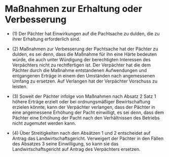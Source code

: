 # Maßnahmen zur Erhaltung oder Verbesserung

- (1) Der Pächter hat Einwirkungen auf die Pachtsache zu dulden, die zu ihrer Erhaltung erforderlich sind.

- (2) Maßnahmen zur Verbesserung der Pachtsache hat der Pächter zu dulden, es sei denn, dass die Maßnahme für ihn eine Härte bedeuten würde, die auch unter Würdigung der berechtigten Interessen des Verpächters nicht zu rechtfertigen ist. Der Verpächter hat die dem Pächter durch die Maßnahme entstandenen Aufwendungen und entgangenen Erträge in einem den Umständen nach angemessenen Umfang zu ersetzen. Auf Verlangen hat der Verpächter Vorschuss zu leisten.

- (3) Soweit der Pächter infolge von Maßnahmen nach Absatz 2 Satz 1 höhere Erträge erzielt oder bei ordnungsmäßiger Bewirtschaftung erzielen könnte, kann der Verpächter verlangen, dass der Pächter in eine angemessene Erhöhung der Pacht einwilligt, es sei denn, dass dem Pächter eine Erhöhung der Pacht nach den Verhältnissen des Betriebs nicht zugemutet werden kann.

- (4) Über Streitigkeiten nach den Absätzen 1 und 2 entscheidet auf Antrag das Landwirtschaftsgericht. Verweigert der Pächter in den Fällen des Absatzes 3 seine Einwilligung, so kann sie das Landwirtschaftsgericht auf Antrag des Verpächters ersetzen.

